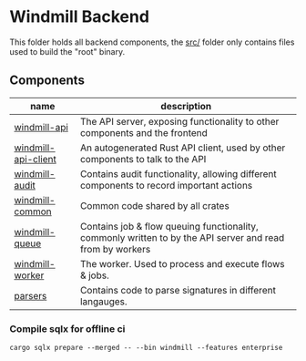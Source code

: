 # Windmill Backend

This folder holds all backend components, the [src/](./src/) folder only
contains files used to build the "root" binary.

## Components

| name                                          | description                                                                                               |
| --------------------------------------------- | --------------------------------------------------------------------------------------------------------- |
| [windmill-api](./windmill-api/)               | The API server, exposing functionality to other components and the frontend                               |
| [windmill-api-client](./windmill-api-client/) | An autogenerated Rust API client, used by other components to talk to the API                             |
| [windmill-audit](./windmill-audit/)           | Contains audit functionality, allowing different components to record important actions                   |
| [windmill-common](./windmill-common/)         | Common code shared by all crates                                                                          |
| [windmill-queue](./windmill-queue/)           | Contains job & flow queuing functionality, commonly written to by the API server and read from by workers |
| [windmill-worker](./windmill-worker/)         | The worker. Used to process and execute flows & jobs.                                                     |
| [parsers](./parsers/)                         | Contains code to parse signatures in different langauges.                                                 |

### Compile sqlx for offline ci

```
cargo sqlx prepare --merged -- --bin windmill --features enterprise
```
